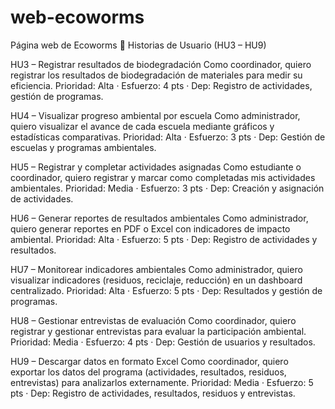 # web-ecoworms
Página web de Ecoworms
🧩 Historias de Usuario (HU3 – HU9)

HU3 – Registrar resultados de biodegradación
Como coordinador, quiero registrar los resultados de biodegradación de materiales para medir su eficiencia.
Prioridad: Alta · Esfuerzo: 4 pts · Dep: Registro de actividades, gestión de programas.

HU4 – Visualizar progreso ambiental por escuela
Como administrador, quiero visualizar el avance de cada escuela mediante gráficos y estadísticas comparativas.
Prioridad: Alta · Esfuerzo: 3 pts · Dep: Gestión de escuelas y programas ambientales.

HU5 – Registrar y completar actividades asignadas
Como estudiante o coordinador, quiero registrar y marcar como completadas mis actividades ambientales.
Prioridad: Media · Esfuerzo: 3 pts · Dep: Creación y asignación de actividades.

HU6 – Generar reportes de resultados ambientales
Como administrador, quiero generar reportes en PDF o Excel con indicadores de impacto ambiental.
Prioridad: Alta · Esfuerzo: 5 pts · Dep: Registro de actividades y resultados.

HU7 – Monitorear indicadores ambientales
Como administrador, quiero visualizar indicadores (residuos, reciclaje, reducción) en un dashboard centralizado.
Prioridad: Alta · Esfuerzo: 5 pts · Dep: Resultados y gestión de programas.

HU8 – Gestionar entrevistas de evaluación
Como coordinador, quiero registrar y gestionar entrevistas para evaluar la participación ambiental.
Prioridad: Media · Esfuerzo: 4 pts · Dep: Gestión de usuarios y resultados.

HU9 – Descargar datos en formato Excel
Como coordinador, quiero exportar los datos del programa (actividades, resultados, residuos, entrevistas) para analizarlos externamente.
Prioridad: Media · Esfuerzo: 5 pts · Dep: Registro de actividades, resultados, residuos y entrevistas.
